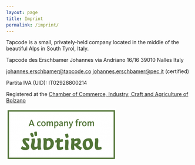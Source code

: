 ```yaml
---
layout: page
title: Imprint
permalink: /imprint/
---
```


Tapcode is a small, privately-held company located in the middle of the beautiful Alps in South Tyrol, Italy.

Tapcode des Erschbamer Johannes
via Andriano 16/16
39010 Nalles
Italy

[johannes.erschbamer@tapcode.co](mailto:johannes.erschbamer@tapcode.co)
[johannes.erschbamer@pec.it](mailto:johannes.erschbamer@pec.it) (certified)

Partita IVA (UID): IT02928800214

Registered at the [Chamber of Commerce, Industry, Craft and Agriculture of Bolzano](https://www.registroimprese.it)

[![South Tyrol Logo](../images/south_tyrol_logo.png)](https://www.suedtirol.info)
